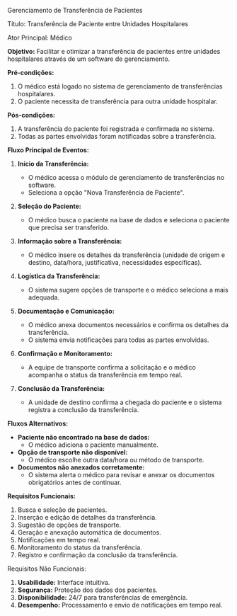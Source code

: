  Gerenciamento de Transferência de Pacientes

Título: Transferência de Paciente entre Unidades Hospitalares

Ator Principal: Médico

**Objetivo:** Facilitar e otimizar a transferência de pacientes entre unidades hospitalares através de um software de gerenciamento.

**Pré-condições:**
1. O médico está logado no sistema de gerenciamento de transferências hospitalares.
2. O paciente necessita de transferência para outra unidade hospitalar.

**Pós-condições:**
1. A transferência do paciente foi registrada e confirmada no sistema.
2. Todas as partes envolvidas foram notificadas sobre a transferência.

**Fluxo Principal de Eventos:**

1. **Início da Transferência:**
   - O médico acessa o módulo de gerenciamento de transferências no software.
   - Seleciona a opção "Nova Transferência de Paciente".

2. **Seleção do Paciente:**
   - O médico busca o paciente na base de dados e seleciona o paciente que precisa ser transferido.

3. **Informação sobre a Transferência:**
   - O médico insere os detalhes da transferência (unidade de origem e destino, data/hora, justificativa, necessidades específicas).

4. **Logística da Transferência:**
   - O sistema sugere opções de transporte e o médico seleciona a mais adequada.

5. **Documentação e Comunicação:**
   - O médico anexa documentos necessários e confirma os detalhes da transferência.
   - O sistema envia notificações para todas as partes envolvidas.

6. **Confirmação e Monitoramento:**
   - A equipe de transporte confirma a solicitação e o médico acompanha o status da transferência em tempo real.

7. **Conclusão da Transferência:**
   - A unidade de destino confirma a chegada do paciente e o sistema registra a conclusão da transferência.

**Fluxos Alternativos:**

- **Paciente não encontrado na base de dados:**
  - O médico adiciona o paciente manualmente.
- **Opção de transporte não disponível:**
  - O médico escolhe outra data/hora ou método de transporte.
- **Documentos não anexados corretamente:**
  - O sistema alerta o médico para revisar e anexar os documentos obrigatórios antes de continuar.

**Requisitos Funcionais:**
1. Busca e seleção de pacientes.
2. Inserção e edição de detalhes da transferência.
3. Sugestão de opções de transporte.
4. Geração e anexação automática de documentos.
5. Notificações em tempo real.
6. Monitoramento do status da transferência.
7. Registro e confirmação da conclusão da transferência.

Requisitos Não Funcionais:
1. **Usabilidade:** Interface intuitiva.
2. **Segurança:** Proteção dos dados dos pacientes.
3. **Disponibilidade:** 24/7 para transferências de emergência.
4. **Desempenho:** Processamento e envio de notificações em tempo real.

